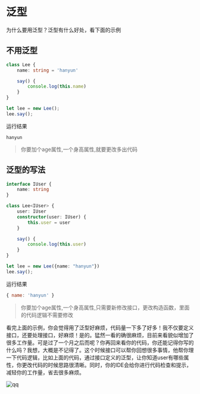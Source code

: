 

# 泛型

为什么要用泛型？泛型有什么好处，看下面的示例

## 不用泛型

```typescript
class Lee {
    name: string = 'hanyun'

    say() {
        console.log(this.name)
    }
}

let lee = new Lee();
lee.say();
```



运行结果

```
hanyun

```

> 你要加个age属性,一个身高属性,就要更改多出代码



## 泛型的写法

```typescript
interface IUser {
    name: string
}

class Lee<IUser> {
    user: IUser
    constructor(user: IUser) {
        this.user = user
    }

    say() {
        console.log(this.user)
    }
}

let lee = new Lee({name: "hanyun"})
lee.say();
```



运行结果

```js
{ name: 'hanyun' }
```

> 你要加个age属性,一个身高属性,只需要新修改接口，更改构造函数，里面的代码逻辑不需要修改

看完上面的示例，你会觉得用了泛型好麻烦，代码量一下多了好多！我不仅要定义接口，还要处理接口，好麻烦！是的。猛然一看的确很麻烦，目前来看貌似增加了很多工作量。可是过了一个月之后而呢？你再回来看你的代码，你还能记得你写的什么吗？我想，大概是不记得了。这个时候接口可以帮你回想很多事情，他帮你理一下代码逻辑，比如上面的代码，通过接口定义的泛型，让你知道user有哪些属性，你更改代码的时候思路很清晰。同时，你的IDE会给你进行代码检查和提示，减轻你的工作量，省去很多麻烦。

![qq](https://gitee.com/hanyun_admin/picgo/raw/master/img/qq.png)